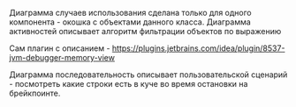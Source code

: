 Диаграмма случаев использования сделана только для одного компонента - окошка с объектами данного класса.
Диаграмма активностей описывает алгоритм фильтрации объектов по выражению

Сам плагин с описанием - https://plugins.jetbrains.com/idea/plugin/8537-jvm-debugger-memory-view

Диаграмма последовательность описывает пользовательской сценарий - посмотреть какие строки есть в куче во время остановки 
на брейкпоинте.
